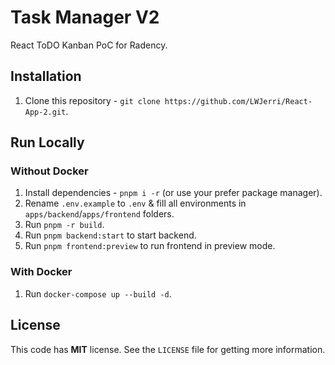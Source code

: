 # Task Manager V2

React ToDO Kanban PoC for Radency.

## Installation

1. Clone this repository - `git clone https://github.com/LWJerri/React-App-2.git`.

## Run Locally

### Without Docker

1. Install dependencies - `pnpm i -r` (or use your prefer package manager).
2. Rename `.env.example` to `.env` & fill all environments in `apps/backend`/`apps/frontend` folders.
3. Run `pnpm -r build`.
4. Run `pnpm backend:start` to start backend.
5. Run `pnpm frontend:preview` to run frontend in preview mode.

### With Docker

1. Run `docker-compose up --build -d`.

## License

This code has **MIT** license. See the `LICENSE` file for getting more information.
